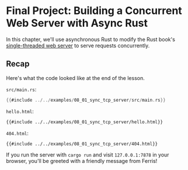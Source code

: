 # Final Project: Building a Concurrent Web Server with Async Rust
In this chapter, we'll use asynchronous Rust to modify the Rust book's 
[single-threaded web server](https://doc.rust-lang.org/book/ch20-01-single-threaded.html) 
to serve requests concurrently.

## Recap
Here's what the code looked like at the end of the lesson.

`src/main.rs`:
```rust
{{#include ../../examples/08_01_sync_tcp_server/src/main.rs}}
```

`hello.html`:
```html
{{#include ../../examples/08_01_sync_tcp_server/hello.html}}
```

`404.html`:
```html
{{#include ../../examples/08_01_sync_tcp_server/404.html}}
```

If you run the server with `cargo run` and visit `127.0.0.1:7878` in your browser,
you'll be greeted with a friendly message from Ferris!